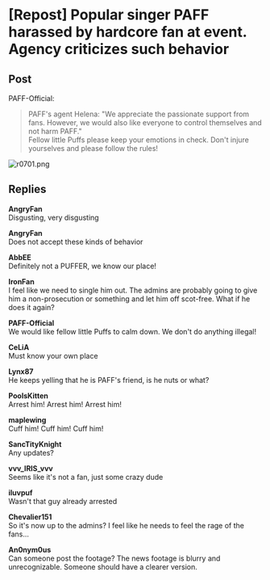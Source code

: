 # [Repost] Popular singer PAFF harassed by hardcore fan at event. Agency criticizes such behavior
## Post
PAFF-Official:<br>
> PAFF's agent Helena: "We appreciate the passionate support from fans. However, we would also like everyone to control themselves and not harm PAFF."<br>
Fellow little Puffs please keep your emotions in check. Don't injure yourselves and please follow the rules!

![r0701.png](\attachments\r0701.png)
## Replies
**AngryFan**<br>
Disgusting, very disgusting

**AngryFan**<br>
Does not accept these kinds of behavior

**AbbEE**<br>
Definitely not a PUFFER, we know our place!

**IronFan**<br>
I feel like we need to single him out. The admins are probably going to give him a non-prosecution or something and let him off scot-free. What if he does it again?

**PAFF-Official**<br>
We would like fellow little Puffs to calm down. We don't do anything illegal!

**CeLiA**<br>
Must know your own place

**Lynx87**<br>
He keeps yelling that he is PAFF's friend, is he nuts or what?

**PoolsKitten**<br>
Arrest him! Arrest him! Arrest him!

**maplewing**<br>
Cuff him! Cuff him! Cuff him!

**SancTityKnight**<br>
Any updates?

**vvv_IRIS_vvv**<br>
Seems like it's not a fan, just some crazy dude

**iluvpuf**<br>
Wasn't that guy already arrested

**Chevalier151**<br>
So it's now up to the admins? I feel like he needs to feel the rage of the fans...

**An0nym0us**<br>
Can someone post the footage? The news footage is blurry and unrecognizable. Someone should have a clearer version.

